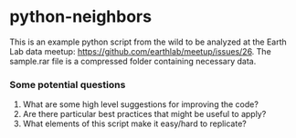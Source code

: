 python-neighbors
==================

This is an example python script from the wild to be analyzed at the Earth Lab data meetup: https://github.com/earthlab/meetup/issues/26.
The sample.rar file is a compressed folder containing necessary data. 

### Some potential questions

1. What are some high level suggestions for improving the code? 
2. Are there particular best practices that might be useful to apply?
3. What elements of this script make it easy/hard to replicate? 
